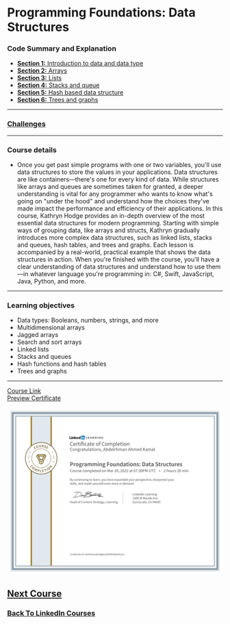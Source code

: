 # Programming Foundations: Data Structures

### Code Summary and Explanation

- [**Section 1:** Introduction to data and data type](./course-code-and-explanation/1-Introduction-to-data-and-data-type/)
- [**Section 2:** Arrays](./course-code-and-explanation/2-Arrays/)
- [**Section 3:** Lists ](./course-code-and-explanation/3-Lists/)
- [**Section 4:** Stacks and queue](./course-code-and-explanation/4-Stacks-and-Queues/)
- [**Section 5:** Hash based data structure ](./course-code-and-explanation/5-Hash-based-data-structure/)
- [**Section 6:** Trees and graphs](./course-code-and-explanation/6-Trees-and-Graphs/)

---

### [Challenges](./Challenges/)

---

### Course details

- Once you get past simple programs with one or two variables, you'll use data structures to store the values in your applications. Data structures are like containers—there's one for every kind of data. While structures like arrays and queues are sometimes taken for granted, a deeper understanding is vital for any programmer who wants to know what's going on "under the hood" and understand how the choices they've made impact the performance and efficiency of their applications. In this course, Kathryn Hodge provides an in-depth overview of the most essential data structures for modern programming. Starting with simple ways of grouping data, like arrays and structs, Kathryn gradually introduces more complex data structures, such as linked lists, stacks and queues, hash tables, and trees and graphs. Each lesson is accompanied by a real-world, practical example that shows the data structures in action. When you're finished with the course, you'll have a clear understanding of data structures and understand how to use them—in whatever language you're programming in: C#, Swift, JavaScript, Java, Python, and more.

---

### Learning objectives

- Data types: Booleans, numbers, strings, and more
- Multidimensional arrays
- Jagged arrays
- Search and sort arrays
- Linked lists
- Stacks and queues
- Hash functions and hash tables
- Trees and graphs

---

[Course Link](https://www.linkedin.com/learning/programming-foundations-data-structures-2/)
<br>[Preview Certificate](https://www.linkedin.com/learning/certificates/d0a30953390ef4da8bdcd207e8b5200b03b81779978de2261985150f5384ec80?lipi=urn%3Ali%3Apage%3Ad_flagship3_profile_view_base_certifications_details%3B9znAdOUJTu2aYA5T5YqZLQ%3D%3D)

![Certificate](./certificate.png)

## [Next Course](../-05-Programming-Foundations-Algorithms/)

### [Back To LinkedIn Courses](../)
